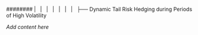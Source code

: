 ######## |   |   |   |   |   |   |   ├── Dynamic Tail Risk Hedging during Periods of High Volatility

*Add content here*
